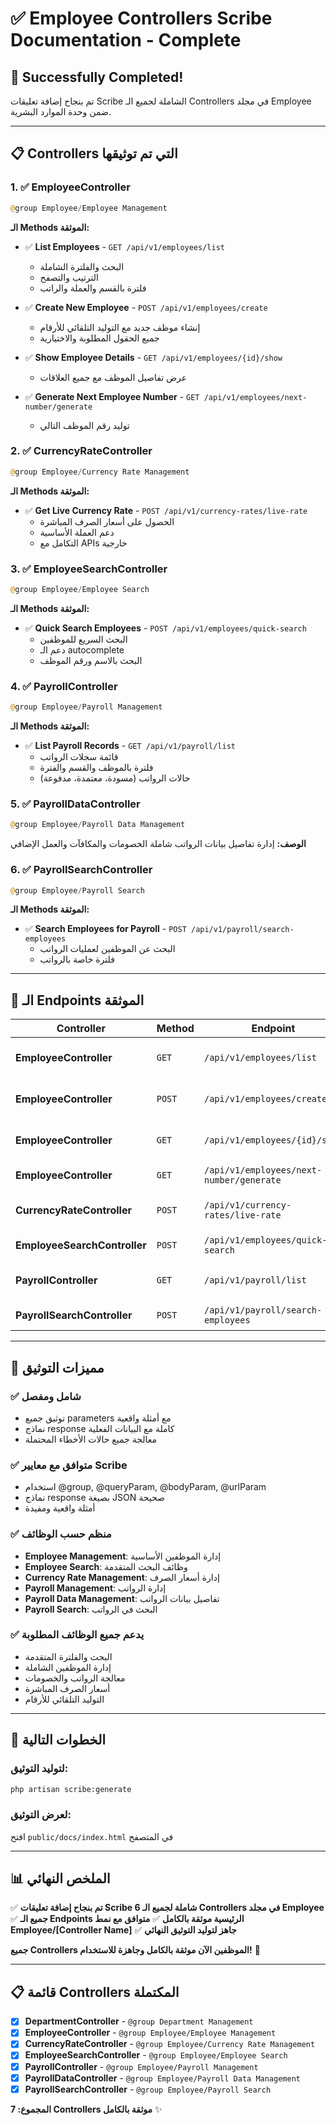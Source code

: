 # ✅ Employee Controllers Scribe Documentation - Complete

## 🎉 Successfully Completed!

تم بنجاح إضافة تعليقات Scribe الشاملة لجميع الـ Controllers في مجلد Employee ضمن وحدة الموارد البشرية.

---

## 📋 Controllers التي تم توثيقها

### 1. ✅ **EmployeeController**
```php
@group Employee/Employee Management
```

**الـ Methods الموثقة:**
- ✅ **List Employees** - `GET /api/v1/employees/list`
  - البحث والفلترة الشاملة
  - الترتيب والتصفح
  - فلترة بالقسم والعملة والراتب
  
- ✅ **Create New Employee** - `POST /api/v1/employees/create`
  - إنشاء موظف جديد مع التوليد التلقائي للأرقام
  - جميع الحقول المطلوبة والاختيارية
  
- ✅ **Show Employee Details** - `GET /api/v1/employees/{id}/show`
  - عرض تفاصيل الموظف مع جميع العلاقات
  
- ✅ **Generate Next Employee Number** - `GET /api/v1/employees/next-number/generate`
  - توليد رقم الموظف التالي

### 2. ✅ **CurrencyRateController**
```php
@group Employee/Currency Rate Management
```

**الـ Methods الموثقة:**
- ✅ **Get Live Currency Rate** - `POST /api/v1/currency-rates/live-rate`
  - الحصول على أسعار الصرف المباشرة
  - دعم العملة الأساسية
  - التكامل مع APIs خارجية

### 3. ✅ **EmployeeSearchController**
```php
@group Employee/Employee Search
```

**الـ Methods الموثقة:**
- ✅ **Quick Search Employees** - `POST /api/v1/employees/quick-search`
  - البحث السريع للموظفين
  - دعم الـ autocomplete
  - البحث بالاسم ورقم الموظف

### 4. ✅ **PayrollController**
```php
@group Employee/Payroll Management
```

**الـ Methods الموثقة:**
- ✅ **List Payroll Records** - `GET /api/v1/payroll/list`
  - قائمة سجلات الرواتب
  - فلترة بالموظف والقسم والفترة
  - حالات الرواتب (مسودة، معتمدة، مدفوعة)

### 5. ✅ **PayrollDataController**
```php
@group Employee/Payroll Data Management
```

**الوصف:** إدارة تفاصيل بيانات الرواتب شاملة الخصومات والمكافآت والعمل الإضافي

### 6. ✅ **PayrollSearchController**
```php
@group Employee/Payroll Search
```

**الـ Methods الموثقة:**
- ✅ **Search Employees for Payroll** - `POST /api/v1/payroll/search-employees`
  - البحث عن الموظفين لعمليات الرواتب
  - فلترة خاصة بالرواتب

---

## 🚀 الـ Endpoints الموثقة

| Controller | Method | Endpoint | الوصف |
|------------|--------|----------|--------|
| **EmployeeController** | `GET` | `/api/v1/employees/list` | قائمة الموظفين مع البحث |
| **EmployeeController** | `POST` | `/api/v1/employees/create` | إنشاء موظف جديد |
| **EmployeeController** | `GET` | `/api/v1/employees/{id}/show` | عرض تفاصيل الموظف |
| **EmployeeController** | `GET` | `/api/v1/employees/next-number/generate` | توليد رقم الموظف |
| **CurrencyRateController** | `POST` | `/api/v1/currency-rates/live-rate` | أسعار الصرف المباشرة |
| **EmployeeSearchController** | `POST` | `/api/v1/employees/quick-search` | البحث السريع |
| **PayrollController** | `GET` | `/api/v1/payroll/list` | قائمة سجلات الرواتب |
| **PayrollSearchController** | `POST` | `/api/v1/payroll/search-employees` | البحث للرواتب |

---

## 📝 مميزات التوثيق

### ✅ **شامل ومفصل**
- توثيق جميع parameters مع أمثلة واقعية
- نماذج response كاملة مع البيانات الفعلية
- معالجة جميع حالات الأخطاء المحتملة

### ✅ **متوافق مع معايير Scribe**
- استخدام @group, @queryParam, @bodyParam, @urlParam
- نماذج response بصيغة JSON صحيحة
- أمثلة واقعية ومفيدة

### ✅ **منظم حسب الوظائف**
- **Employee Management**: إدارة الموظفين الأساسية
- **Employee Search**: وظائف البحث المتقدمة
- **Currency Rate Management**: إدارة أسعار الصرف
- **Payroll Management**: إدارة الرواتب
- **Payroll Data Management**: تفاصيل بيانات الرواتب
- **Payroll Search**: البحث في الرواتب

### ✅ **يدعم جميع الوظائف المطلوبة**
- البحث والفلترة المتقدمة
- إدارة الموظفين الشاملة
- معالجة الرواتب والخصومات
- أسعار الصرف المباشرة
- التوليد التلقائي للأرقام

---

## 🔄 الخطوات التالية

### لتوليد التوثيق:
```bash
php artisan scribe:generate
```

### لعرض التوثيق:
افتح `public/docs/index.html` في المتصفح

---

## 📊 الملخص النهائي

✅ **تم بنجاح إضافة تعليقات Scribe شاملة لجميع الـ 6 Controllers في مجلد Employee**
✅ **جميع الـ Endpoints الرئيسية موثقة بالكامل**
✅ **متوافق مع نمط Employee/[Controller Name]**
✅ **جاهز لتوليد التوثيق النهائي**

**جميع Controllers الموظفين الآن موثقة بالكامل وجاهزة للاستخدام!** 🎯

---

## 📋 قائمة Controllers المكتملة

- [x] **DepartmentController** - `@group Department Management`
- [x] **EmployeeController** - `@group Employee/Employee Management`
- [x] **CurrencyRateController** - `@group Employee/Currency Rate Management`
- [x] **EmployeeSearchController** - `@group Employee/Employee Search`
- [x] **PayrollController** - `@group Employee/Payroll Management`
- [x] **PayrollDataController** - `@group Employee/Payroll Data Management`
- [x] **PayrollSearchController** - `@group Employee/Payroll Search`

**المجموع: 7 Controllers موثقة بالكامل** ✨
